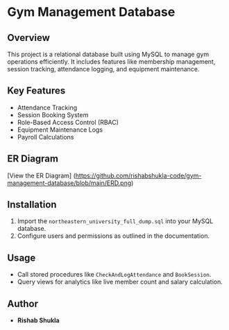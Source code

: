 # Gym Management Database

## Overview
This project is a relational database built using MySQL to manage gym operations efficiently. It includes features like membership management, session tracking, attendance logging, and equipment maintenance.

## Key Features
- Attendance Tracking
- Session Booking System
- Role-Based Access Control (RBAC)
- Equipment Maintenance Logs
- Payroll Calculations

## ER Diagram
[View the ER Diagram] (https://github.com/rishabshukla-code/gym-management-database/blob/main/ERD.png)

## Installation
1. Import the `northeastern_university_full_dump.sql` into your MySQL database.
2. Configure users and permissions as outlined in the documentation.

## Usage
- Call stored procedures like `CheckAndLogAttendance` and `BookSession`.
- Query views for analytics like live member count and salary calculation.

## Author
- **Rishab Shukla**
